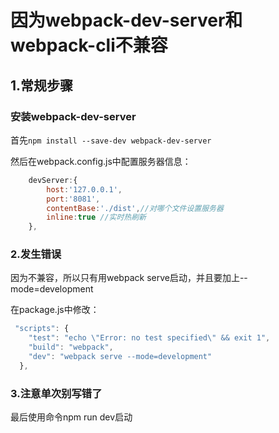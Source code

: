 # 因为webpack-dev-server和webpack-cli不兼容

## 1.常规步骤

### 安装webpack-dev-server

首先`npm install --save-dev webpack-dev-server`

然后在webpack.config.js中配置服务器信息：

```js
    devServer:{
        host:'127.0.0.1',
        port:'8081',
        contentBase:'./dist',//对哪个文件设置服务器
        inline:true //实时热刷新
    },
```

### 2.发生错误

因为不兼容，所以只有用webpack serve启动，并且要加上--mode=development

在package.js中修改：

```js
 "scripts": {
    "test": "echo \"Error: no test specified\" && exit 1",
    "build": "webpack",
    "dev": "webpack serve --mode=development"
  },
```

### 3.注意单次别写错了

最后使用命令npm run dev启动